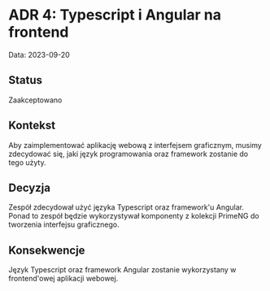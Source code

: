 # ADR 4: Typescript i Angular na frontend

Data: 2023-09-20

## Status
Zaakceptowano

## Kontekst
Aby zaimplementować aplikację webową z interfejsem graficznym, musimy zdecydować się, jaki język programowania oraz 
framework zostanie do tego użyty.

## Decyzja
Zespół zdecydował użyć języka Typescript oraz framework'u Angular. Ponad to zespół będzie wykorzystywał komponenty z
kolekcji PrimeNG do tworzenia interfejsu graficznego.

## Konsekwencje
Język Typescript oraz framework Angular zostanie wykorzystany w frontend'owej aplikacji webowej.